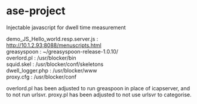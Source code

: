 # ase-project
Injectable javascript for dwell time measurement  

demo_JS_Hello_world.resp.server.js : http://10.1.2.93:8088/menuscripts.html  
greasyspoon : ~/greasyspoon-release-1.0.10/  
overlord.pl : /usr/blocker/bin  
squid.skel : /usr/blocker/conf/skeletons  
dwell_logger.php : /usr/blocker/www  
proxy.cfg :	/usr/blocker/conf  
  

overlord.pl has been adjusted to run greaspoon in place of icapserver,
and to not run urlsvr. 
proxy.pl has been adjusted to not use urlsvr to categorise.



